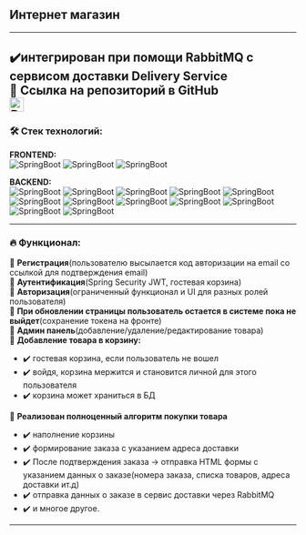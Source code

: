 ## Интернет магазин

---
 ️✔️интегрирован при помощи RabbitMQ с сервисом доставки Delivery Service\
 🚩 Ссылка на репозиторий в GitHub   
 <a href="https://github.com/EvgenySaenko/delivery-service" target="_blank">
    <img src="https://img.shields.io/badge/DeliveryService-FF3300" height="25" alt="Delivery Service" />
 </a>
---

### 🛠️ Стек технологий:

__FRONTEND:__  
![SpringBoot](https://img.shields.io/badge/AngularJS-FF0033)
![SpringBoot](https://img.shields.io/badge/Bootstrap-0000FF)
![SpringBoot](https://img.shields.io/badge/HTML5-FF3300)

__BACKEND:__  
![SpringBoot](https://img.shields.io/badge/SpringBoot-66FF00)
![SpringBoot](https://img.shields.io/badge/SpringWeb-66FF00)
![SpringBoot](https://img.shields.io/badge/SpringDataJPA-66FF00)
![SpringBoot](https://img.shields.io/badge/SpringSecurity-66FF00)
![SpringBoot](https://img.shields.io/badge/SpringAMQP-66FF00)
![SpringBoot](https://img.shields.io/badge/Hibernate-000000)
![SpringBoot](https://img.shields.io/badge/RabbitMQ-FF3300)
![SpringBoot](https://img.shields.io/badge/Flyway-0000FF)
![SpringBoot](https://img.shields.io/badge/JJWT-0000FF)
![SpringBoot](https://img.shields.io/badge/Maven-000033)
![SpringBoot](https://img.shields.io/badge/H2-000000)
![SpringBoot](https://img.shields.io/badge/PostgreSQL-003399)

---

### 🔥 Функционал:

 💠 __Регистрация__(пользователю высылается код авторизации на email со ссылкой для подтверждения email)\
 💠 __Аутентификация__(Spring Security JWT, гостевая корзина)\
 💠 __Авторизация__(ограниченный функционал и UI для разных ролей пользователя)\
 💠 __При обновлении страницы пользователь остается в системе пока не выйдет__(сохранение токена на фронте)\
 💠 __Админ панель__(добавление/удаление/редактирование товара)\
 💠 __Добавление товара в корзину:__
 - ️️✔️ гостевая корзина, если пользователь не вошел
 - ️️✔️ войдя, корзина мержится и становится личной для этого пользователя
 - ️️✔️ корзина может храниться в БД

 💠 __Реализован полноценный алгоритм покупки товара__
- ️️✔️ наполнение корзины
- ️️✔️ формирование заказа с указанием адреса доставки
- ️️✔️ После подтверждения заказа -> отправка HTML формы с указанием данных о заказе(номера заказа, списка товаров, адреса доставки ит.д)
- ️️✔️ отправка данных о заказе в сервис доставки через RabbitMQ
- ️️✔️ и многое другое.

---







  


  
